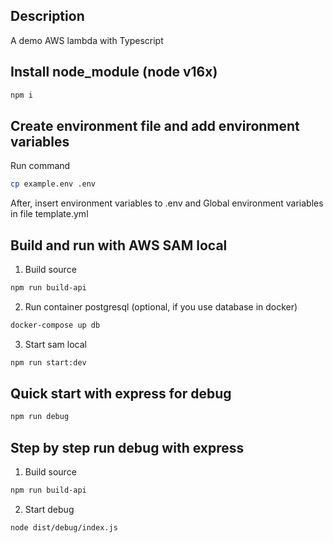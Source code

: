 ## Description

A demo AWS lambda with Typescript

## Install node_module (node v16x)

```bash
npm i
```

## Create environment file and add environment variables

Run command

```bash
cp example.env .env
```

After, insert environment variables to .env and Global environment variables in file template.yml

## Build and run with AWS SAM local

1. Build source

```bash
npm run build-api
```

2. Run container postgresql (optional, if you use database in docker)

```bash
docker-compose up db
```

3. Start sam local

```bash
npm run start:dev
```

## Quick start with express for debug

```bash
npm run debug
```

## Step by step run debug with express

1. Build source

```bash
npm run build-api
```

2. Start debug

```bash
node dist/debug/index.js
```
